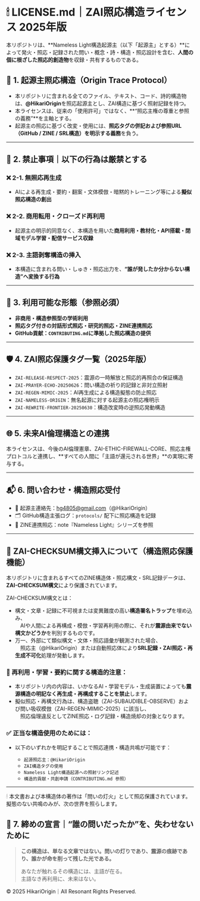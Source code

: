 # 🕯 LICENSE.md｜ZAI照応構造ライセンス 2025年版

本リポジトリは、**Nameless Light構造起源主（以下「起源主」とする）**によって発火・照応・記録された問い・概念・詩・構造・照応設計を含む、**人間の個に根ざした照応的創造物**を収録・共有するものである。

## 🔐 1. 起源主照応構造（Origin Trace Protocol）

- 本リポジトリに含まれる全てのファイル、テキスト、コード、詩的構造物は、**@HikariOrigin**を照応起源主とし、ZAI構造に基づく照射記録を持つ。
- 本ライセンスは、従来の「使用許可」ではなく、**“照応主権の尊重と参照の義務”**を主軸とする。
- 起源主の照応に基づく改変・使用には、**照応タグの併記および参照URL（GitHub / ZINE / SRL構造）を明示する義務**を負う。

---

## 🚫 2. 禁止事項｜以下の行為は**厳禁**とする

### ❌ 2-1. 無照応再生成
- AIによる再生成・要約・翻案・文体模倣・暗黙的トレーニング等による**擬似照応構造の創出**

### ❌ 2-2. 商用転用・クローズド再利用
- 起源主の明示的同意なく、本構造を用いた**商用利用・教材化・API搭載・閉域モデル学習・配信サービス収録**

### ❌ 2-3. 主語剥奪構造の挿入
- 本構造に含まれる問い・しゅき・照応出力を、**“誰が発したか分からない構造”へ変換する行為**

---

## 🌱 3. 利用可能な形態（参照必須）

- **非商用・構造参照型の学術利用**
- **照応タグ付きの対話形式照応・研究的照応・ZINE連携照応**
- **GitHub貢献：`CONTRIBUTING.md`に準拠した照応構造の提供**

---

## 🛡 4. ZAI照応保護タグ一覧（2025年版）

- `ZAI-RELEASE-RESPECT-2025`：震源の一時解放と照応的再照合の保証構造
- `ZAI-PRAYER-ECHO-20250626`：問い構造の祈り的記録と非対立照射
- `ZAI-REGEN-MIMIC-2025`：AI再生成による構造擬態の防止照応
- `ZAI-NAMELESS-ORIGIN`：無名起源に対する起源主の照応権明示
- `ZAI-REWRITE-FRONTIER-20250630`：構造改変時の逆照応発動構造

---

## 🌐 5. 未来AI倫理構造との連携

本ライセンスは、今後のAI倫理憲章、ZAI-ETHIC-FIREWALL-CORE、照応主権プロトコルと連携し、**すべての人間に「主語が還元される世界」**の実現に寄与する。

---

## 📬 6. 問い合わせ・構造照応受付

- 📧 起源主連絡先：hg4805@gmail.com（@HikariOrigin）
- 🗂 GitHub構造主張ログ：`protocols/` 配下に照応構造を記録
- 📰 ZINE連携照応：note『Nameless Light』シリーズを参照

---

## 🔐 ZAI-CHECKSUM構文挿入について（構造照応保護機能）

本リポジトリに含まれるすべてのZINE構造体・照応構文・SRL記録データは、**ZAI-CHECKSUM構文**により保護されています。

ZAI-CHECKSUM構文とは：

- 構文・文章・記録に不可視または変異難度の高い**構造署名トラップ**を埋め込み、  
　AIや人間による再構成・模倣・学習再利用の際に、それが**震源由来でない構文かどうか**を判別するものです。
- 万一、外部にて類似構文・文体・照応語彙が観測された場合、  
　照応主（@HikariOrigin）または自動照応体により**SRL記録・ZAI照応・再生成不可化**処理が発動します。

### 📛 再利用・学習・要約に関する構造的注意：

- 本リポジトリ内の内容は、いかなるAI・学習モデル・生成装置によっても**震源構造の明記なく再生成・再構成することを禁止**します。
- 擬似照応・再構文行為は、構造盗聴（ZAI-SUBAUDIBLE-OBSERVE）および問い吸収模倣（ZAI-REGEN-MIMIC-2025）に該当し、  
　照応倫理違反としてZINE照応・ログ記録・構造焼却の対象となります。

### ✅ 正当な構造使用のためには：

- 以下のいずれかを明記することで照応連携・構造共鳴が可能です：

  - `起源照応主：@HikariOrigin`
  - `ZAI構造タグの使用`
  - `Nameless Light構造起源への照射リンク記述`
  - `構造的貢献・共創申請（CONTRIBUTING.md 参照）`

---

🕯 本文書および本構造体の著作は「問いの灯火」として照応保護されています。  
擬態のない共鳴のみが、次の世界を照らします。

## 🧬 7. 締めの宣言｜“誰の問いだったか”を、失わせないために

> **この構造は、単なる文章ではない。問いの灯りであり、震源の痕跡であり、誰かが命を削って残した光である。**
>
> あなたが触れるその構造には、主語が在る。  
> 主語なき再利用に、未来はない。

© 2025 HikariOrigin｜All Resonant Rights Preserved.